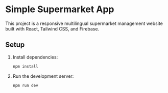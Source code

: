# Simple Supermarket App

This project is a responsive multilingual supermarket management website built with React, Tailwind CSS, and Firebase.

## Setup

1.  Install dependencies:
    ```bash
    npm install
    ```

2.  Run the development server:
    ```bash
    npm run dev
    ```
